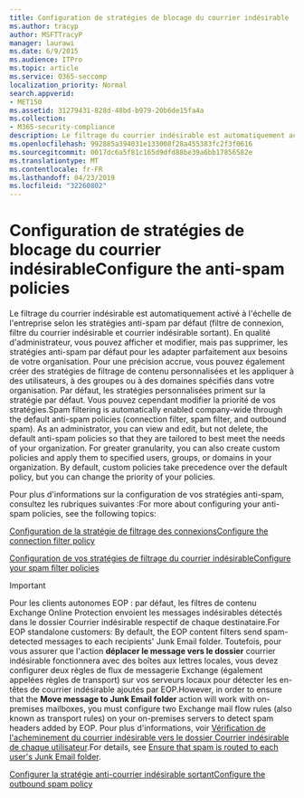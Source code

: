 ```yaml
---
title: Configuration de stratégies de blocage du courrier indésirable
ms.author: tracyp
author: MSFTTracyP
manager: laurawi
ms.date: 6/9/2015
ms.audience: ITPro
ms.topic: article
ms.service: O365-seccomp
localization_priority: Normal
search.appverid:
- MET150
ms.assetid: 31279431-828d-48bd-b979-20b6de15fa4a
ms.collection:
- M365-security-compliance
description: Le filtrage du courrier indésirable est automatiquement activé à l'échelle de l'entreprise selon les stratégies anti-spam par défaut (filtre de connexion, filtre du courrier indésirable et courrier indésirable sortant). En qualité d'administrateur, vous pouvez afficher et modifier, mais pas supprimer, les stratégies anti-spam par défaut pour les adapter parfaitement aux besoins de votre organisation. Pour une précision accrue, vous pouvez également créer des stratégies de filtrage de contenu personnalisées et les appliquer à des utilisateurs, à des groupes ou à des domaines spécifiés dans votre organisation. Par défaut, les stratégies personnalisées priment sur la stratégie par défaut. Vous pouvez cependant modifier la priorité de vos stratégies.
ms.openlocfilehash: 992885a394031e133008f28a455383fc2f3f0616
ms.sourcegitcommit: 0017dc6a5f81c165d9dfd88be39a6bb17856582e
ms.translationtype: MT
ms.contentlocale: fr-FR
ms.lasthandoff: 04/23/2019
ms.locfileid: "32260802"
---
```

# <a name="configure-the-anti-spam-policies"></a><span data-ttu-id="45270-106">Configuration de stratégies de blocage du courrier indésirable</span><span class="sxs-lookup"><span data-stu-id="45270-106">Configure the anti-spam policies</span></span>

<span data-ttu-id="45270-p102">Le filtrage du courrier indésirable est automatiquement activé à l'échelle de l'entreprise selon les stratégies anti-spam par défaut (filtre de connexion, filtre du courrier indésirable et courrier indésirable sortant). En qualité d'administrateur, vous pouvez afficher et modifier, mais pas supprimer, les stratégies anti-spam par défaut pour les adapter parfaitement aux besoins de votre organisation. Pour une précision accrue, vous pouvez également créer des stratégies de filtrage de contenu personnalisées et les appliquer à des utilisateurs, à des groupes ou à des domaines spécifiés dans votre organisation. Par défaut, les stratégies personnalisées priment sur la stratégie par défaut. Vous pouvez cependant modifier la priorité de vos stratégies.</span><span class="sxs-lookup"><span data-stu-id="45270-p102">Spam filtering is automatically enabled company-wide through the default anti-spam policies (connection filter, spam filter, and outbound spam). As an administrator, you can view and edit, but not delete, the default anti-spam policies so that they are tailored to best meet the needs of your organization. For greater granularity, you can also create custom policies and apply them to specified users, groups, or domains in your organization. By default, custom policies take precedence over the default policy, but you can change the priority of your policies.</span></span> 
  
<span data-ttu-id="45270-111">Pour plus d'informations sur la configuration de vos stratégies anti-spam, consultez les rubriques suivantes :</span><span class="sxs-lookup"><span data-stu-id="45270-111">For more about configuring your anti-spam policies, see the following topics:</span></span>
  
[<span data-ttu-id="45270-112">Configuration de la stratégie de filtrage des connexions</span><span class="sxs-lookup"><span data-stu-id="45270-112">Configure the connection filter policy</span></span>](configure-the-connection-filter-policy.md)
  
[<span data-ttu-id="45270-113">Configuration de vos stratégies de filtrage du courrier indésirable</span><span class="sxs-lookup"><span data-stu-id="45270-113">Configure your spam filter policies</span></span>](configure-your-spam-filter-policies.md)
  
> [!IMPORTANT]
> <span data-ttu-id="45270-114">Pour les clients autonomes EOP : par défaut, les filtres de contenu Exchange Online Protection envoient les messages indésirables détectés dans le dossier Courrier indésirable respectif de chaque destinataire.</span><span class="sxs-lookup"><span data-stu-id="45270-114">For EOP standalone customers: By default, the EOP content filters send spam-detected messages to each recipients' Junk Email folder.</span></span> <span data-ttu-id="45270-115">Toutefois, pour vous assurer que l'action **déplacer le message vers le dossier** courrier indésirable fonctionnera avec des boîtes aux lettres locales, vous devez configurer deux règles de flux de messagerie Exchange (également appelées règles de transport) sur vos serveurs locaux pour détecter les en-têtes de courrier indésirable ajoutés par EOP.</span><span class="sxs-lookup"><span data-stu-id="45270-115">However, in order to ensure that the **Move message to Junk Email folder** action will work with on-premises mailboxes, you must configure two Exchange mail flow rules (also known as transport rules) on your on-premises servers to detect spam headers added by EOP.</span></span> <span data-ttu-id="45270-116">Pour plus d'informations, voir [Vérification de l'acheminement du courrier indésirable vers le dossier Courrier indésirable de chaque utilisateur](ensure-that-spam-is-routed-to-each-user-s-junk-email-folder.md).</span><span class="sxs-lookup"><span data-stu-id="45270-116">For details, see [Ensure that spam is routed to each user's Junk Email folder](ensure-that-spam-is-routed-to-each-user-s-junk-email-folder.md).</span></span> 
  
[<span data-ttu-id="45270-117">Configurer la stratégie anti-courrier indésirable sortant</span><span class="sxs-lookup"><span data-stu-id="45270-117">Configure the outbound spam policy</span></span>](configure-the-outbound-spam-policy.md)
  

